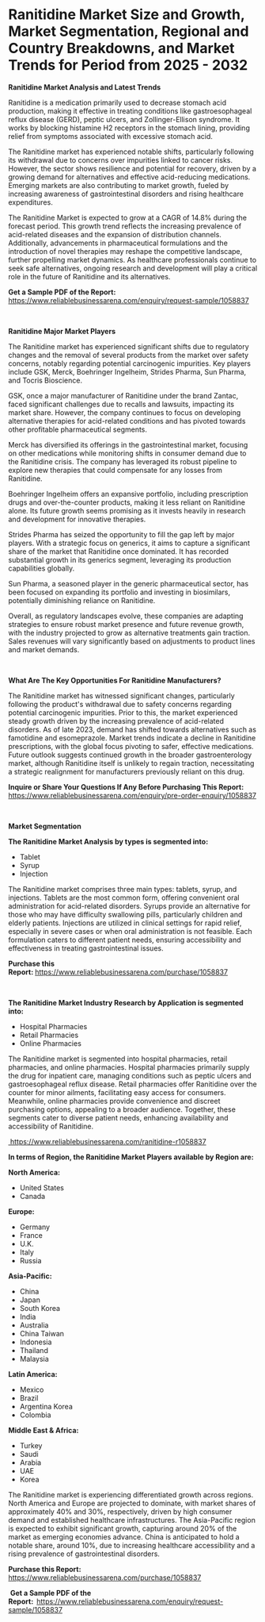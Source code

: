 <p><h1>Ranitidine Market Size and Growth, Market Segmentation, Regional and Country Breakdowns, and Market Trends for Period from 2025 -  2032</h1></p><p><strong>Ranitidine Market Analysis and Latest Trends</strong></p>
<p><p>Ranitidine is a medication primarily used to decrease stomach acid production, making it effective in treating conditions like gastroesophageal reflux disease (GERD), peptic ulcers, and Zollinger-Ellison syndrome. It works by blocking histamine H2 receptors in the stomach lining, providing relief from symptoms associated with excessive stomach acid.</p><p>The Ranitidine market has experienced notable shifts, particularly following its withdrawal due to concerns over impurities linked to cancer risks. However, the sector shows resilience and potential for recovery, driven by a growing demand for alternatives and effective acid-reducing medications. Emerging markets are also contributing to market growth, fueled by increasing awareness of gastrointestinal disorders and rising healthcare expenditures.</p><p>The Ranitidine Market is expected to grow at a CAGR of 14.8% during the forecast period. This growth trend reflects the increasing prevalence of acid-related diseases and the expansion of distribution channels. Additionally, advancements in pharmaceutical formulations and the introduction of novel therapies may reshape the competitive landscape, further propelling market dynamics. As healthcare professionals continue to seek safe alternatives, ongoing research and development will play a critical role in the future of Ranitidine and its alternatives.</p></p>
<p><strong>Get a Sample PDF of the Report:&nbsp;</strong> <a href="https://www.reliablebusinessarena.com/enquiry/request-sample/1058837?utm_campaign=2564&utm_medium=2&utm_source=Github&utm_content=ia&utm_term=19042025&utm_id=ranitidine">https://www.reliablebusinessarena.com/enquiry/request-sample/1058837</a></p>
<p>&nbsp;</p>
<p><strong>Ranitidine Major Market Players</strong></p>
<p><p>The Ranitidine market has experienced significant shifts due to regulatory changes and the removal of several products from the market over safety concerns, notably regarding potential carcinogenic impurities. Key players include GSK, Merck, Boehringer Ingelheim, Strides Pharma, Sun Pharma, and Tocris Bioscience.</p><p>GSK, once a major manufacturer of Ranitidine under the brand Zantac, faced significant challenges due to recalls and lawsuits, impacting its market share. However, the company continues to focus on developing alternative therapies for acid-related conditions and has pivoted towards other profitable pharmaceutical segments.</p><p>Merck has diversified its offerings in the gastrointestinal market, focusing on other medications while monitoring shifts in consumer demand due to the Ranitidine crisis. The company has leveraged its robust pipeline to explore new therapies that could compensate for any losses from Ranitidine.</p><p>Boehringer Ingelheim offers an expansive portfolio, including prescription drugs and over-the-counter products, making it less reliant on Ranitidine alone. Its future growth seems promising as it invests heavily in research and development for innovative therapies.</p><p>Strides Pharma has seized the opportunity to fill the gap left by major players. With a strategic focus on generics, it aims to capture a significant share of the market that Ranitidine once dominated. It has recorded substantial growth in its generics segment, leveraging its production capabilities globally.</p><p>Sun Pharma, a seasoned player in the generic pharmaceutical sector, has been focused on expanding its portfolio and investing in biosimilars, potentially diminishing reliance on Ranitidine.</p><p>Overall, as regulatory landscapes evolve, these companies are adapting strategies to ensure robust market presence and future revenue growth, with the industry projected to grow as alternative treatments gain traction. Sales revenues will vary significantly based on adjustments to product lines and market demands.</p></p>
<p>&nbsp;</p>
<p><strong>What Are The Key Opportunities For Ranitidine Manufacturers?</strong></p>
<p><p>The Ranitidine market has witnessed significant changes, particularly following the product's withdrawal due to safety concerns regarding potential carcinogenic impurities. Prior to this, the market experienced steady growth driven by the increasing prevalence of acid-related disorders. As of late 2023, demand has shifted towards alternatives such as famotidine and esomeprazole. Market trends indicate a decline in Ranitidine prescriptions, with the global focus pivoting to safer, effective medications. Future outlook suggests continued growth in the broader gastroenterology market, although Ranitidine itself is unlikely to regain traction, necessitating a strategic realignment for manufacturers previously reliant on this drug.</p></p>
<p><strong>Inquire or Share Your Questions If Any Before Purchasing This Report:</strong> <a href="https://www.reliablebusinessarena.com/enquiry/pre-order-enquiry/1058837?utm_campaign=2564&utm_medium=2&utm_source=Github&utm_content=ia&utm_term=19042025&utm_id=ranitidine">https://www.reliablebusinessarena.com/enquiry/pre-order-enquiry/1058837</a></p>
<p>&nbsp;</p>
<p><strong>Market Segmentation</strong></p>
<p><strong>The Ranitidine Market Analysis by types is segmented into:</strong></p>
<p><ul><li>Tablet</li><li>Syrup</li><li>Injection</li></ul></p>
<p><p>The Ranitidine market comprises three main types: tablets, syrup, and injections. Tablets are the most common form, offering convenient oral administration for acid-related disorders. Syrups provide an alternative for those who may have difficulty swallowing pills, particularly children and elderly patients. Injections are utilized in clinical settings for rapid relief, especially in severe cases or when oral administration is not feasible. Each formulation caters to different patient needs, ensuring accessibility and effectiveness in treating gastrointestinal issues.</p></p>
<p><strong>Purchase this Report:&nbsp;</strong><a href="https://www.reliablebusinessarena.com/purchase/1058837?utm_campaign=2564&utm_medium=2&utm_source=Github&utm_content=ia&utm_term=19042025&utm_id=ranitidine">https://www.reliablebusinessarena.com/purchase/1058837</a></p>
<p>&nbsp;</p>
<p><strong>The Ranitidine Market Industry Research by Application is segmented into:</strong></p>
<p><ul><li>Hospital Pharmacies</li><li>Retail Pharmacies</li><li>Online Pharmacies</li></ul></p>
<p><p>The Ranitidine market is segmented into hospital pharmacies, retail pharmacies, and online pharmacies. Hospital pharmacies primarily supply the drug for inpatient care, managing conditions such as peptic ulcers and gastroesophageal reflux disease. Retail pharmacies offer Ranitidine over the counter for minor ailments, facilitating easy access for consumers. Meanwhile, online pharmacies provide convenience and discreet purchasing options, appealing to a broader audience. Together, these segments cater to diverse patient needs, enhancing availability and accessibility of Ranitidine.</p></p>
<p><a href="https://www.reliablebusinessarena.com/ranitidine-r1058837?utm_campaign=2564&utm_medium=2&utm_source=Github&utm_content=ia&utm_term=19042025&utm_id=ranitidine">&nbsp;https://www.reliablebusinessarena.com/ranitidine-r1058837</a></p>
<p><strong>In terms of Region, the Ranitidine Market Players available by Region are:</strong></p>
<p>
    <p> <strong> North America: </strong>
        <ul>
            <li>United States</li>
            <li>Canada</li>
        </ul>
        </p> 
    <p> <strong> Europe: </strong>
        <ul>
            <li>Germany</li>
            <li>France</li>
            <li>U.K.</li>
            <li>Italy</li>
            <li>Russia</li>
        </ul>
        </p> 
    <p> <strong> Asia-Pacific: </strong>
        <ul>
            <li>China</li>
            <li>Japan</li>
            <li>South Korea</li>
            <li>India</li>
            <li>Australia</li>
            <li>China Taiwan</li>
            <li>Indonesia</li>
            <li>Thailand</li>
            <li>Malaysia</li>
        </ul>
        </p> 
    <p> <strong> Latin America: </strong>
        <ul>
            <li>Mexico</li>
            <li>Brazil</li>
            <li>Argentina Korea</li>
            <li>Colombia</li>
        </ul>
        </p> 
    <p> <strong> Middle East & Africa: </strong>
        <ul>
            <li>Turkey</li>
            <li>Saudi</li>
            <li>Arabia</li>
            <li>UAE</li>
            <li>Korea</li>
        </ul>
    </p>
    </p>
<p><p>The Ranitidine market is experiencing differentiated growth across regions. North America and Europe are projected to dominate, with market shares of approximately 40% and 30%, respectively, driven by high consumer demand and established healthcare infrastructures. The Asia-Pacific region is expected to exhibit significant growth, capturing around 20% of the market as emerging economies advance. China is anticipated to hold a notable share, around 10%, due to increasing healthcare accessibility and a rising prevalence of gastrointestinal disorders.</p></p>
<p><strong>Purchase this Report: </strong><a href="https://www.reliablebusinessarena.com/purchase/1058837?utm_campaign=2564&utm_medium=2&utm_source=Github&utm_content=ia&utm_term=19042025&utm_id=ranitidine">https://www.reliablebusinessarena.com/purchase/1058837</a></p>
<p>&nbsp;<strong>Get a Sample PDF of the Report:&nbsp;&nbsp;</strong><a href="https://www.reliablebusinessarena.com/enquiry/request-sample/1058837?utm_campaign=2564&utm_medium=2&utm_source=Github&utm_content=ia&utm_term=19042025&utm_id=ranitidine">https://www.reliablebusinessarena.com/enquiry/request-sample/1058837</a></p>
<p><strong></strong></p>
<p><p></p><p></p><p></p></p>